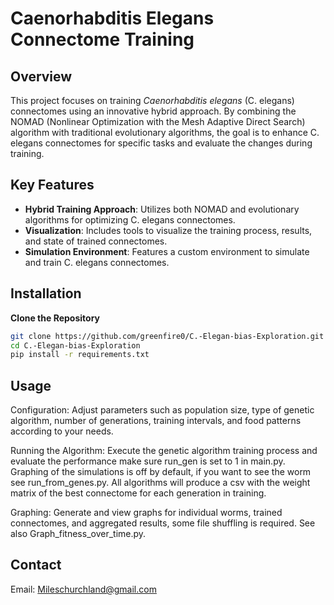 # Caenorhabditis Elegans Connectome Training

## Overview

This project focuses on training *Caenorhabditis elegans* (C. elegans) connectomes using an innovative hybrid approach. By combining the NOMAD (Nonlinear Optimization with the Mesh Adaptive Direct Search) algorithm with traditional evolutionary algorithms, the goal is to enhance C. elegans connectomes for specific tasks and evaluate the changes during training.

## Key Features

- **Hybrid Training Approach**: Utilizes both NOMAD and evolutionary algorithms for optimizing C. elegans connectomes.
- **Visualization**: Includes tools to visualize the training process, results, and state of trained connectomes.
- **Simulation Environment**: Features a custom environment to simulate and train C. elegans connectomes.

## Installation

**Clone the Repository**

   ```bash
   git clone https://github.com/greenfire0/C.-Elegan-bias-Exploration.git
   cd C.-Elegan-bias-Exploration
   pip install -r requirements.txt
 ```
## Usage

Configuration: Adjust parameters such as population size, type of genetic algorithm, number of generations, training intervals, and food patterns according to your needs.

Running the Algorithm: Execute the genetic algorithm training process and evaluate the performance make sure run_gen is set to 1 in main.py. Graphing of the simulations is off by default, if you want to see the worm see run_from_genes.py. All algorithms will produce a csv with the weight matrix of the best connectome for each generation in training.

Graphing: Generate and view graphs for individual worms, trained connectomes, and aggregated results, some file shuffling is required. See also Graph_fitness_over_time.py.


## Contact
Email: Mileschurchland@gmail.com
